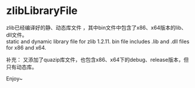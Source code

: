 # zlibLibraryFile
zlib已经编译好的静、动态库文件 ，其中bin文件中包含了x86、x64版本的lib、dll文件。  
static and dynamic library file for zlib 1.2.11. bin file includes .lib and .dll files for x86 and x64.

补充：
又添加了quazip库文件，也包含x86、x64下的debug、release版本，但只有动态库。

Enjoy~
